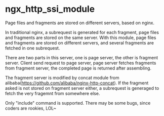 # ngx_http_ssi_module
Page files and fragments are stored on different servers, based on nginx.

In traditional nginx, a subrequest is generated for each fragment, page files and fragments are stored on the same server. With this module, page files and fragments are stored on different servers, and several fragments are fetched in one subrequest.

There are two parts in this server, one is page server, the other is fragment server. Client send request to page server, page server fetches fragments from fragment server, the completed page is returned after assembling.

The fragment server is modified by concat module from alibaba(https://github.com/alibaba/nginx-http-concat). If the fragment asked is not stored on fragment server either, a subrequest is generaged to fetch the very fragemnt from somewhere else.

Only "include" command is supported. There may be some bugs, since coders are rookies, LOL~
